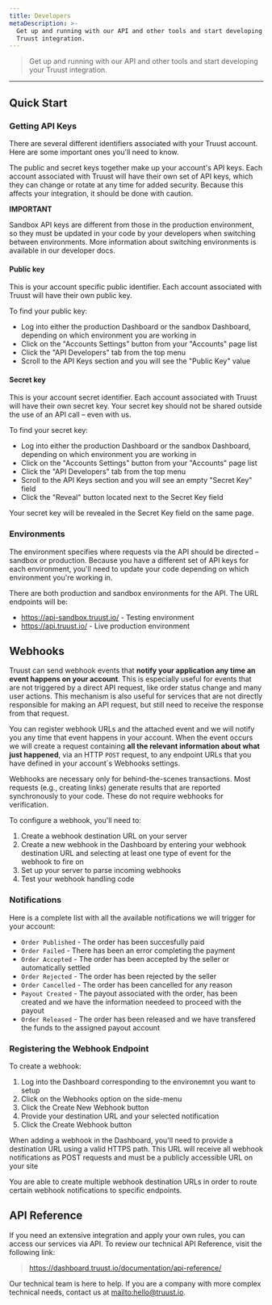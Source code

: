 ```yaml
---
title: Developers
metaDescription: >-
  Get up and running with our API and other tools and start developing your
  Truust integration.
---
```


> Get up and running with our API and other tools and start developing your Truust integration.

---

## Quick Start

### Getting API Keys

There are several different identifiers associated with your Truust account. Here are some important ones you'll need to know.

The public and secret keys together make up your account's API keys. Each account associated with Truust will have their own set of API keys, which they can change or rotate at any time for added security. Because this affects your integration, it should be done with caution.

<div class="alert alert-warning">

**IMPORTANT**

Sandbox API keys are different from those in the production environment, so they must be updated in your code by your developers when switching between environments. More information about switching environments is available in our developer docs.

</div>

#### Public key

This is your account specific public identifier. Each account associated with Truust will have their own public key.

To find your public key:

- Log into either the production Dashboard or the sandbox Dashboard, depending on which environment you are working in
- Click on the "Accounts Settings" button from your "Accounts" page list
- Click the "API Developers" tab from the top menu
- Scroll to the API Keys section and you will see the "Public Key" value

#### Secret key

This is your account secret identifier. Each account associated with Truust will have their own secret key. Your secret key should not be shared outside the use of an API call – even with us.

To find your secret key:

- Log into either the production Dashboard or the sandbox Dashboard, depending on which environment you are working in
- Click on the "Accounts Settings" button from your "Accounts" page list
- Click the "API Developers" tab from the top menu
- Scroll to the API Keys section and you will see an empty "Secret Key" field
- Click the "Reveal" button located next to the Secret Key field

Your secret key will be revealed in the Secret Key field on the same page.

### Environments

The environment specifies where requests via the API should be directed – sandbox or production. Because you have a different set of API keys for each environment, you'll need to update your code depending on which environment you're working in.

There are both production and sandbox environments for the API. The URL endpoints will be:

- https://api-sandbox.truust.io/ - Testing environment
- https://api.truust.io/ - Live production environment

## Webhooks

Truust can send webhook events that **notify your application any time an event happens on your account**. This is especially useful for events that are not triggered by a direct API request, like order status change and many user actions. This mechanism is also useful for services that are not directly responsible for making an API request, but still need to receive the response from that request.

You can register webhook URLs and the attached event and we will notify you any time that event happens in your account. When the event occurs we will create a request containing **all the relevant information about what just happened**, via an HTTP `POST` request, to any endpoint URLs that you have defined in your account´s Webhooks settings.

Webhooks are necessary only for behind-the-scenes transactions. Most requests (e.g., creating links) generate results that are reported synchronously to your code. These do not require webhooks for verification.

To configure a webhook, you'll need to:

1. Create a webhook destination URL on your server
2. Create a new webhook in the Dashboard by entering your webhook destination URL and selecting at least one type of event for the webhook to fire on
3. Set up your server to parse incoming webhooks
4. Test your webhook handling code

### Notifications

Here is a complete list with all the available notifications we will trigger for your account:

- `Order Published` - The order has been succesfully paid
- `Order Failed` - There has been an error completing the payment
- `Order Accepted` - The order has been accepted by the seller or automatically settled
- `Order Rejected` - The order has been rejected by the seller
- `Order Cancelled` - The order has been cancelled for any reason
- `Payout Created` - The payout associated with the order, has been created and we have the information needeed to proceed with the payout
- `Order Released` - The order has been released and we have transfered the funds to the assigned payout account

### Registering the Webhook Endpoint

To create a webhook:

1. Log into the Dashboard corresponding to the environemnt you want to setup
2. Click on the Webhooks option on the side-menu
3. Click the Create New Webhook button
4. Provide your destination URL and your selected notification
5. Click the Create Webhook button

When adding a webhook in the Dashboard, you'll need to provide a destination URL using a valid HTTPS path. This URL will receive all webhook notifications as POST requests and must be a publicly accessible URL on your site

You are able to create multiple webhook destination URLs in order to route certain webhook notifications to specific endpoints.

## API Reference

If you need an extensive integration and apply your own rules, you can access our services via API. To review our technical API Reference, visit the following link:

> <https://dashboard.truust.io/documentation/api-reference/>

Our technical team is here to help. If you are a company with more complex technical needs, contact us at <mailto:hello@truust.io>.
